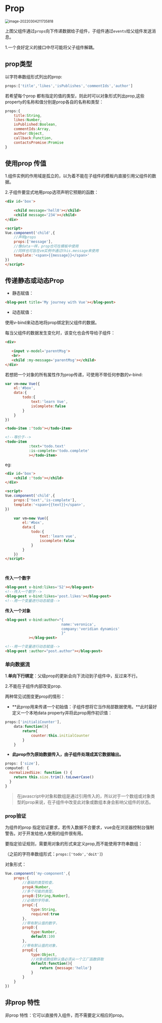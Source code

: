 # Prop





<img src="C:\Users\51486\AppData\Roaming\Typora\typora-user-images\image-20220304211735818.png" alt="image-20220304211735818" style="zoom:80%;" />

上图父组件通过`props`向下传递数据给子组件，子组件通过`events`给父组件发送消息。



1.一个良好定义的接口中尽可能将父子组件解耦。







## prop类型

以字符串数组形式列出的prop:

```javascript
props:['title','likes','isPublishes','commentIds','author']
```



若希望每个prop 都有指定的值的类型，则此时可以对象形式列出prop,这些property的名称和值分别是prop各自的名称和类型：

```javascript
props:{
    title:String,
    likes:Number,
    isPublished:Boolean,
    commentIds:Array,
    author:Object,
    callback:Function,
    contactsPromise:Promise
}
```



## 使用prop 传值

1.组件实例的作用域是孤立的，以为着不能在子组件的模板内直接引用父组件的数据。

2.子组件要显式地用prop选项声明它预期的函数：

```html
<div id='box'>
    
    <child message='hell0'></child>
    <child message='234'></child>
</div>

<script>
Vue.component('child',{
    //声明props
    props:['message'],
    //像data一样，prop也可在模板中使用
    //同样也可旨在vm实例中通过this.message来使用
    template:'<span>{{message}}</span>'
})
</script>
```





## 传递静态或动态Prop

+ 静态赋值：

```html
<blog-post title='My journey with Vue'></blog-post>
```

+ 动态赋值：

使用v-bind来动态地将prop绑定到父组件的数据。

每当父组件的数据发生变化时，该变化也会传导给子组件：

```html
<div>
    
   <input v-model='parentMsg'>
   <br>
   <child :my-message='parentMsg'></child>
</div>


```



若想把一个对象的所有属性作为prop传递，可使用不带任何参数的v-bind:

```javascript
var vm=new Vue({
    el:'#box',
    data:{
        todo:{
            text:'learn Vue',
            isComplete:false
        }
    }
})
```

```html
<todo-item :'todo'></todo-item>

<!--等价于-->
<todo-item
           :text='todo.text'
           :is-complete='todo.complete'
           ></todo-item>
```



eg:

```html
<div id='box'>
    <child :'todo'></child>
</div>

<script>
Vue.component('child',{
    props:['text','is-complete'],
    template:'<span>{{text}}</span>',
})
    
    var vm=new Vue({
        el:'#box',
        data:{
            todo:{
                text:'learn vue',
                iscomplete:false
            }
        }
    })
</script>
```

​	





**传入一个数字**

````html
<blog-post v-bind:likes='52'></blog-post>
<!--传入一个数字-->
<blog-post v-bind:likes='post.likes'></blog-post>
<!--用一个变量进行动态赋值-->


````

**传入一个对象**

```html
<blog-post v-bind:author="{
                          name:'veronica',
                          company:'veridian dynamics'
                          }"
           ></blog-post>

<!--用一个变量进行动态赋值-->
<blog-post :author="post.author"></blog-post>
```



### 单向数据流

1.**单向下行绑定**：父级prop的更新会向下流动到子组件中，反过来不行。

2.不能在子组件内部改变prop.



两种常见试图变更prop的情形：

+ **此prop用来传递一个初始值：子组件想将它当作局部数据使用。**此时最好定义一个本地data property并将此prop用作初识值：

```javascript
props:['initialiCounter'],
    data:function(){
        return{
            counter:this.initialCounter
        }
    }
```

+ **此prop作为原始数据传入，由子组件处理成其它数据输出。**

```javascript
props: ['size'],
computed: {
  normalizedSize: function () {
    return this.size.trim().toLowerCase()
  }
}
```



>
>
>在javascript中对象和数组是通过引用传入的，所以对于一个数组或对象类型的prop来说，在子组件中改变此对象或数组本身会影响父组件的状态。



### prop验证



为组件的prop 指定验证要求，若传入数据不合要求，vue会在浏览器控制台强制警告。对于开发给他人使用的组件很有用。



要指定验证规则，需要用对象的形式来定义prop,而不能使用字符串数组：

（之前的字符串数组形式：`props:['todo','doit']`)

对象形式：

```javascript
Vue.component('my-component',{
    props:{
        //基础的类型检查，
        propA:Number,
        //多个可能的类型，
        propB:[String,Number],
        //必填的字符串，
        propC:{
            type:String,
            required:true
        },
        //带有默认值的数字，
        propD:{
            type:Number,
            default:100
        },
        //带有默认值的对象，
        propE:{
            type:Object,
            //对象或数组默认值必须从一个工厂函数获取
            default:function(){
                return {message:'hello'}
            }
        }
    }
})
```





## 非prop 特性

非prop 特性：它可以直接传入组件，而不需要定义相应的prop。









